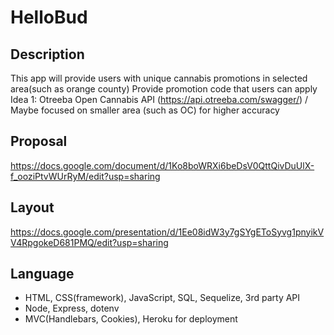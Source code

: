 # HelloBud

## Description
This app will provide users with unique cannabis promotions in selected area(such as orange county)
Provide promotion code that users can apply 
Idea 1: Otreeba Open Cannabis API (https://api.otreeba.com/swagger/) / Maybe focused on smaller area (such as OC) for higher accuracy

## Proposal
https://docs.google.com/document/d/1Ko8boWRXi6beDsV0QttQivDuUlX-f_ooziPtvWUrRyM/edit?usp=sharing

## Layout
https://docs.google.com/presentation/d/1Ee08idW3y7gSYgEToSyvg1pnyikVV4RpgokeD681PMQ/edit?usp=sharing

## Language
* HTML, CSS(framework), JavaScript, SQL, Sequelize, 3rd party API
* Node,  Express, dotenv
* MVC(Handlebars, Cookies), Heroku for deployment

